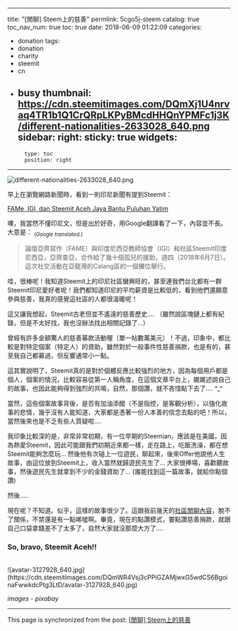
---
title: "[閒聊] Steem上的慈善"
permlink: 5cgo5j-steem
catalog: true
toc_nav_num: true
toc: true
date: 2018-06-09 01:22:09
categories:
- donation
tags:
- donation
- charity
- steemit
- cn
- busy
thumbnail: https://cdn.steemitimages.com/DQmXj1U4nrvaq4TR1b1Q1CrQRpLKPyBMcdHHQnYPMFc1j3K/different-nationalities-2633028_640.png
sidebar:
    right:
        sticky: true
widgets:
    -
        type: toc
        position: right
---


![different-nationalities-2633028_640.png](https://cdn.steemitimages.com/DQmXj1U4nrvaq4TR1b1Q1CrQRpLKPyBMcdHHQnYPMFc1j3K/different-nationalities-2633028_640.png)

早上在瀏覽網路新聞時，看到一則印尼新聞有提到Steemit：

[FAMe, IGI, dan Steemit Aceh Jaya Bantu Puluhan Yatim](http://aceh.tribunnews.com/2018/06/08/fame-igi-dan-steemit-aceh-jaya-bantu-puluhan-yatim)

噢，我當然不懂印尼文，但是出於好奇，用Google翻譯看了一下，內容並不長。大意是：
<sub>(*Google translated.*)</sub>

>論壇亞齊寫作（FAME）與印度尼西亞教師協會（IGI）和社區Steemit印度尼西亞，亞齊查亞，合作給了幾十個孤兒的援助，週四（2018年6月7日）。
>這次社交活動在亞龍灣的Calang區的一個攤位舉行。

哇，很棒呢！我知道Steemit上的印尼社區蠻興旺的，甚至連我們台北都有一群Steemit印尼愛好者呢！我們都知道印尼的平均薪資是比較低的，看到他們還願意參與慈善，我真的感覺這社區的人都很溫暖呢！

這又讓我想起，Steemit古老但並不遙遠的慈善歷史....  （雖然說區塊鏈上都有紀錄，但是不太好找，我也沒辦法找出相關記錄了...）

曾經有許多金額驚人的慈善募款活動喔（單一帖數萬美元）！不過，印象中，都比較是對特定個案（特定人）的資助，雖然對於一般事件性慈善捐款，也是有的，甚至我自己都募過，但反響通常小一點。

這其實說明了，Steemit真的是對於個體反應比較強烈的地方，因為每個用戶都是個人，個案的情況，比較容易從第一人稱角度，在這個文章平台上，娓娓述說自己的故事，也因此能夠得到強烈的共鳴，自然，那個讚，就不吝惜點下去了.... ^_^

當然，這些個案故事背後，是否有加油添醋（不是指控，是客觀分析），以強化故事的悲情，幾乎沒有人能知道，大家都是憑著一份人本善的信念去點的吧！所以，當然後來也是不乏有些人質疑啦....

我印象比較深的是，非常非常初期，有一位早期的Steemian，應該是在美國，因為熱愛Steemit，因此可能跟我們初期近來都一樣，走在路上，吃飯洗澡，都在想Steemit能夠怎麼玩... 然後他有次碰上一位遊民，聊起來，後來Offer他說他人生故事，由這位放到Steemit上，收入當然就歸遊民先生了... 大家很捧場，喜歡聽故事，然後遊民先生就拿到不少的金錢資助了... (誰能找到這一篇故事，就給你點個讚)

然後.....

現在呢？不知道。似乎，這樣的故事很少了。這跟我前幾天的[社區閒聊內容](https://steemit.com/steemit/@deanliu/c4v4b)，脫不了關係，不禁還是有一點唏噓啊。畢竟，現在的點讚模式，要點讚慈善捐款，就跟自己口袋拿錢差不了太多了，自然大家就沒那麼大方了....

### So, bravo, Steemit Aceh!!

<br>
![avatar-3127928_640.jpg](https://cdn.steemitimages.com/DQmWR4Vsj3cPPiGZAMjwxG5wdCS6BgoinaFwwkdcPtg3LtD/avatar-3127928_640.jpg)

*images - pixabay*

- - -

This page is synchronized from the post: [[閒聊] Steem上的慈善](https://steemit.com/@deanliu/5cgo5j-steem)
